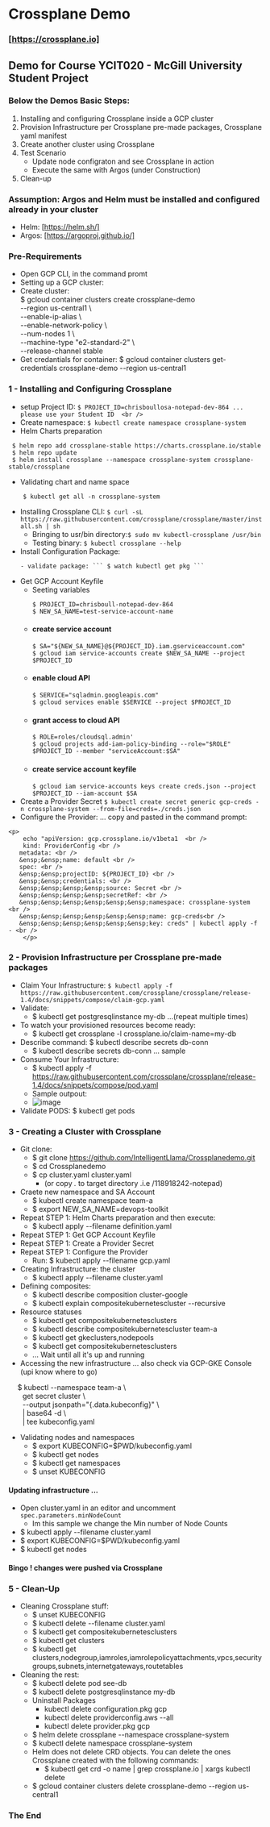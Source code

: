 # Crossplane Demo
### [https://crossplane.io]
## Demo for Course YCIT020 - McGill University Student Project
### Below the Demos Basic Steps:

1. Installing and configuring Crossplane inside a GCP cluster
2. Provision Infrastructure per Crossplane pre-made packages, Crossplane yaml manifest
3. Create another cluster using Crossplane
4. Test Scenario
   - Update node configraton and see Crossplane in action
   - Execute the same with Argos (under Construction)
5. Clean-up 

### Assumption: Argos and Helm must be installed and configured already in your cluster
- Helm: [https://helm.sh/]
- Argos: [https://argoproj.github.io/]  
### Pre-Requirements
- Open GCP CLI, in the command promt
- Setting up a GCP cluster: 
- Create cluster: <br />
$ gcloud container clusters create crossplane-demo \
--region us-central1 \\ \
--enable-ip-alias \\ \
--enable-network-policy \\ \
--num-nodes 1 \\ \
--machine-type "e2-standard-2" \\ \
--release-channel stable
- Get credantials for container: 
  $ gcloud container clusters get-credentials crossplane-demo --region us-central1 

### 1 - Installing and Configuring Crossplane
- setup Project ID: ``` $ PROJECT_ID=chrisboullosa-notepad-dev-864 ... please use your Student ID  <br /> ```
- Create namespace: ``` $ kubectl create namespace crossplane-system ```
- Helm Charts preparation
 ```
  $ helm repo add crossplane-stable https://charts.crossplane.io/stable
  $ helm repo update
  $ helm install crossplane --namespace crossplane-system crossplane-stable/crossplane
```  
  - Validating chart and name space
  ``` $ helm list -n crossplane-system
      $ kubectl get all -n crossplane-system
  ```    
- Installing Crossplane CLI:
``` $ curl -sL https://raw.githubusercontent.com/crossplane/crossplane/master/install.sh | sh ```
  - Bringing to usr/bin directory:``` $ sudo mv kubectl-crossplane /usr/bin ```
  - Testing binary: ``` $ kubectl crossplane --help ```
- Install Configuration Package:
  ``` $ kubectl crossplane install configuration registry.upbound.io/xp/getting-started-with-gcp:v1.4.1 
  - validate package: ``` $ watch kubectl get pkg ```
- Get GCP Account Keyfile
  - Seeting variables
    ```
    $ PROJECT_ID=chrisboull-notepad-dev-864 
    $ NEW_SA_NAME=test-service-account-name
    ```
  - #### create service account
    ```
    $ SA="${NEW_SA_NAME}@${PROJECT_ID}.iam.gserviceaccount.com"
    $ gcloud iam service-accounts create $NEW_SA_NAME --project $PROJECT_ID
    ``` 
  - #### enable cloud API
    ```
    $ SERVICE="sqladmin.googleapis.com"
    $ gcloud services enable $SERVICE --project $PROJECT_ID
    ```  
  - #### grant access to cloud API
    ```
    $ ROLE=roles/cloudsql.admin'
    $ gcloud projects add-iam-policy-binding --role="$ROLE" $PROJECT_ID --member "serviceAccount:$SA"
    ```
  - #### create service account keyfile
    ``` $ gcloud iam service-accounts keys create creds.json --project $PROJECT_ID --iam-account $SA ```
- Create a Provider Secret
   ``` $ kubectl create secret generic gcp-creds -n crossplane-system --from-file=creds=./creds.json ```
-  Configure the Provider: ... copy and pasted in the command prompt:
```
<p>
	echo "apiVersion: gcp.crossplane.io/v1beta1  <br />
 	kind: ProviderConfig <br />
   metadata: <br />
   &ensp;&ensp;name: default <br />
   spec: <br />
   &ensp;&ensp;projectID: ${PROJECT_ID} <br />
   &ensp;&ensp;credentials: <br />
   &ensp;&ensp;&ensp;&ensp;source: Secret <br />
   &ensp;&ensp;&ensp;&ensp;secretRef: <br />
   &ensp;&ensp;&ensp;&ensp;&ensp;&ensp;namespace: crossplane-system <br />
   &ensp;&ensp;&ensp;&ensp;&ensp;&ensp;name: gcp-creds<br />
   &ensp;&ensp;&ensp;&ensp;&ensp;&ensp;key: creds" | kubectl apply -f - <br /> 
    </p> 
```
### 2 - Provision Infrastructure per Crossplane pre-made packages
- Claim Your Infrastructure:
  ``` $ kubectl apply -f https://raw.githubusercontent.com/crossplane/crossplane/release-1.4/docs/snippets/compose/claim-gcp.yaml ```
- Validate: 
  - $ kubectl get postgresqlinstance my-db ...(repeat multiple times)
- To watch your provisioned resources become ready:
  - $ kubectl get crossplane -l crossplane.io/claim-name=my-db
- Describe command: $ kubectl describe secrets db-conn 
  - $ kubectl describe secrets db-conn ... sample
- Consume Your Infrastructure:
  - $ kubectl apply -f https://raw.githubusercontent.com/crossplane/crossplane/release-1.4/docs/snippets/compose/pod.yaml
  - Sample outpout:
  - ![image](https://user-images.githubusercontent.com/72282458/133360681-97b03fd1-3171-4192-86a7-2ea624150a33.png)
- Validate PODS: $ kubectl get pods 

### 3 - Creating a Cluster with Crossplane
- Git clone:
  - $ git clone https://github.com/IntelligentLlama/Crossplanedemo.git
  - $ cd Crossplanedemo
  - $ cp cluster.yaml cluster.yaml 
    - (or copy *.* to target directory .i.e /118918242-notepad)
 - Craete new namespace and SA Account
   -  $ kubectl create namespace team-a
   -  $ export NEW_SA_NAME=devops-toolkit 
 - Repeat STEP 1: Helm Charts preparation and then execute:
   - $ kubectl apply --filename definition.yaml
 - Repeat STEP 1: Get GCP Account Keyfile
 - Repeat STEP 1: Create a Provider Secret
 - Repeat STEP 1: Configure the Provider
   - Run: $ kubectl apply --filename gcp.yaml 
- Creating Infrastructure: the cluster
  - $ kubectl apply --filename cluster.yaml
- Defining composites:
  - $ kubectl describe composition cluster-google
  - $ kubectl explain compositekubernetescluster --recursive
- Resource statuses
  - $ kubectl get compositekubernetesclusters
  - $ kubectl describe compositekubernetescluster team-a
  - $ kubectl get gkeclusters,nodepools
  - $ kubectl get compositekubernetesclusters
  - ... Wait until all it's up and running 
- Accessing the new infrastructure ... also check via GCP-GKE Console (upi know where to go) 
<p>
&ensp;&ensp; $ kubectl --namespace team-a \  <br />
&ensp;&ensp;&ensp;&ensp;get secret cluster \  <br />
&ensp;&ensp;&ensp;&ensp;--output jsonpath="{.data.kubeconfig}" \ <br />
&ensp;&ensp;&ensp;&ensp;| base64 -d \ <br />
&ensp;&ensp;&ensp;&ensp;| tee kubeconfig.yaml <br /> </p>

- Validating nodes and namespaces  
  - $ export KUBECONFIG=$PWD/kubeconfig.yaml
  - $ kubectl get nodes
  - $ kubectl get namespaces
  - $ unset KUBECONFIG
#### Updating infrastructure ...
- Open cluster.yaml in an editor and uncomment `spec.parameters.minNodeCount`
  - Im this sample we change the Min number of Node Counts
- $ kubectl apply --filename cluster.yaml
- $ export KUBECONFIG=$PWD/kubeconfig.yaml
- $ kubectl get nodes
#### Bingo ! changes were pushed via Crossplane

### 5 - Clean-Up
- Cleaning Crossplane stuff:
  - $ unset KUBECONFIG
  - $ kubectl delete --filename cluster.yaml 
  - $ kubectl get compositekubernetesclusters
  - $ kubectl get clusters
  - $ kubectl get clusters,nodegroup,iamroles,iamrolepolicyattachments,vpcs,securitygroups,subnets,internetgateways,routetables
- Cleaning the rest: 
  - $ kubectl delete pod see-db
  - $ kubectl delete postgresqlinstance my-db
  - Uninstall Packages
    - kubectl delete configuration.pkg gcp
    - kubectl delete providerconfig.aws --all
    - kubectl delete provider.pkg gcp	
  - $ helm delete crossplane --namespace crossplane-system
  - $ kubectl delete namespace crossplane-system
  - Helm does not delete CRD objects. You can delete the ones Crossplane created with the following commands:
    - $ kubectl get crd -o name | grep crossplane.io | xargs kubectl delete
  - $ gcloud container clusters delete crossplane-demo --region us-central1
 
 ### The End
